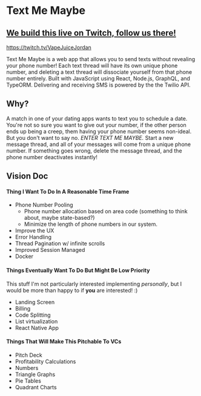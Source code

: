 # Text Me Maybe

## [We build this live on Twitch, follow us there!](https://twitch.tv/VapeJuiceJordan)

https://twitch.tv/VapeJuiceJordan

Text Me Maybe is a web app that allows you to send texts without revealing your phone number! Each text thread will have its own unique phone number, and deleting a text thread will dissociate yourself from that phone number entirely. Built with JavaScript using React, Node.js, GraphQL, and TypeORM. Delivering and receiving SMS is powered by the the Twilio API.

## Why?

A match in one of your dating apps wants to text you to schedule a date. You're not so sure you want to give out your number, if the other person ends up being a creep, them having your phone number seems non-ideal. But you don't want to say no. _ENTER TEXT ME MAYBE._ Start a new message thread, and all of your messages will come from a unique phone number. If something goes wrong, delete the message thread, and the phone number deactivates instantly!


## Vision Doc

#### Thing I Want To Do In A Reasonable Time Frame

- Phone Number Pooling
    - Phone number allocation based on area code (something to think about, maybe state-based?)
    - Minimize the length of phone numbers in our system.
- Improve the UX
- Error Handling
- Thread Pagination w/ infinite scrolls
- Improved Session Managed
- Docker

#### Things Eventually Want To Do But Might Be Low Priority

This stuff I'm not particularly interested implementing _personally_, but I would be more than happy to if **you** are interested! :)

- Landing Screen
- Billing
- Code Splitting
- List virtualization
- React Native App

#### Things That Will Make This Pitchable To VCs

- Pitch Deck
- Profitability Calculations
- Numbers
- Triangle Graphs
- Pie Tables
- Quadrant Charts
